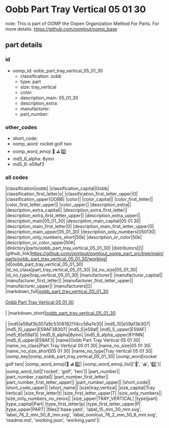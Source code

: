 # Oobb Part Tray Vertical 05 01 30  

note: This is part of OOMP the Oopen Organization Method For Parts. For more details: https://github.com/oomlout/oomp_base

##  part details





### id
* oomp_id: oobb_part_tray_vertical_05_01_30
  * classification: oobb
  * type: part
  * size: tray_vertical
  * color: 
  * description_main: 05_01_30
  * description_extra: 
  * manufacturer: 
  * part_number: 

### other_codes
* short_code: 
* oomp_word: rocket golf two
* oomp_word_emoji :rocket: :golf: :two:
* md5_6_alpha: 8yinn
* md5_6: e59af3

### all codes 
|classification|oobb|
|classification_capital|Oobb|
|classification_first_letter|o|
|classification_first_letter_upper|O|
|classification_upper|OOBB|
|color||
|color_capital||
|color_first_letter||
|color_first_letter_upper||
|color_upper||
|description_extra||
|description_extra_capital||
|description_extra_first_letter||
|description_extra_first_letter_upper||
|description_extra_upper||
|description_main|05_01_30|
|description_main_capital|05 01.30|
|description_main_first_letter|0|
|description_main_first_letter_upper|0|
|description_main_upper|05_01_30|
|description_only_numbers|050130|
|description_only_numbers_short|50k|
|description_or_color|50k|
|description_or_color_upper|50K|
|directory|parts/oobb_part_tray_vertical_05_01_30|
|distributors|[]|
|github_link|https://github.com/oomlout/oomlout_oomp_part_src/tree/main/parts/oobb_part_tray_vertical_05_01_30/working|
|id|oobb_part_tray_vertical_05_01_30|
|id_no_class|part_tray_vertical_05_01_30|
|id_no_size|05_01_30|
|id_no_type|tray_vertical_05_01_30|
|manufacturer||
|manufacturer_capital||
|manufacturer_first_letter||
|manufacturer_first_letter_upper||
|manufacturer_upper||
|manufacturers|[]|
|markdown_full|[oobb_part_tray_vertical_05_01_30](https://github.com/oomlout/oomlout_oomp_part_src/tree/main/parts/oobb_part_tray_vertical_05_01_30/working)<br>[](https://github.com/oomlout/oomlout_oomp_part_src/tree/main/parts/oobb_part_tray_vertical_05_01_30/working)<br>[Oobb Part Tray Vertical 05 01 30](https://github.com/oomlout/oomlout_oomp_part_src/tree/main/parts/oobb_part_tray_vertical_05_01_30/working)<br><br>|
|markdown_short|[oobb_part_tray_vertical_05_01_30](https://github.com/oomlout/oomlout_oomp_part_src/tree/main/parts/oobb_part_tray_vertical_05_01_30/working)<br><br>|
|md5|e59af3b307a9c5308182114cc56a7e30|
|md5_10|e59af3b307|
|md5_10_upper|E59AF3B307|
|md5_5|e59af|
|md5_5_upper|E59AF|
|md5_6|e59af3|
|md5_6_alpha|8yinn|
|md5_6_alpha_upper|8YINN|
|md5_6_upper|E59AF3|
|name|Oobb Part Tray Vertical 05 01 30|
|name_no_class|Part Tray Vertical 05 01 30|
|name_no_size|05 01 30|
|name_no_size_short|05 01 30|
|name_no_type|Tray Vertical 05 01 30|
|oomp_key|oomp_oobb_part_tray_vertical_05_01_30|
|oomp_word|rocket golf two|
|oomp_word_emoji|:rocket: :golf: :two:|
|oomp_word_emoji_list|[':rocket:', ':golf:', ':two:']|
|oomp_word_list|['rocket', 'golf', 'two']|
|part_number||
|part_number_capital||
|part_number_first_letter||
|part_number_first_letter_upper||
|part_number_upper||
|short_code||
|short_code_upper||
|short_name||
|size|tray_vertical|
|size_capital|Tray Vertical|
|size_first_letter|t|
|size_first_letter_upper|T|
|size_only_numbers||
|size_only_numbers_no_zeros||
|size_upper|TRAY_VERTICAL|
|type|part|
|type_capital|Part|
|type_first_letter|p|
|type_first_letter_upper|P|
|type_upper|PART|
|files|['base.yaml', 'label_15_mm_30_mm.svg', 'label_76_2_mm_50_8_mm.svg', 'label_oomlout_76_2_mm_50_8_mm.svg', 'readme.md', 'working.json', 'working.yaml']|

